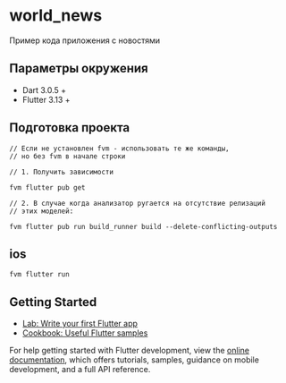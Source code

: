 # world_news

Пример кода приложения с новостями

## Параметры окружения

- Dart 3.0.5 +
- Flutter 3.13 +

## Подготовка проекта

```
// Если не установлен fvm - использовать те же команды,
// но без fvm в начале строки

// 1. Получить зависимости

fvm flutter pub get

// 2. В случае когда анализатор ругается на отсутствие релизаций
// этих моделей:

fvm flutter pub run build_runner build --delete-conflicting-outputs
```

## ios

```
fvm flutter run
```

## Getting Started

- [Lab: Write your first Flutter app](https://docs.flutter.dev/get-started/codelab)
- [Cookbook: Useful Flutter samples](https://docs.flutter.dev/cookbook)

For help getting started with Flutter development, view the
[online documentation](https://docs.flutter.dev/), which offers tutorials,
samples, guidance on mobile development, and a full API reference.

